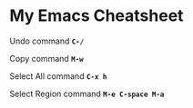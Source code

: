 # My Emacs Cheatsheet

Undo command **`C-/`**

Copy command **`M-w`**

Select All command **`C-x h`**

Select Region command **`M-e C-space M-a`**


